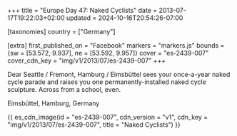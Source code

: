 +++
title = "Europe Day 47: Naked Cyclists"
date = 2013-07-17T19:22:03+02:00
updated = 2024-10-16T20:54:26-07:00

[taxonomies]
country = ["Germany"]

[extra]
first_published_on = "Facebook"
markers = "markers.js"
bounds = {sw = [53.572, 9.937], ne = [53.592, 9.957]}
cover = "es-2439-007"
cover_cdn_key = "img/v1/2013/07/es-2439-007"
+++

Dear Seattle / Fremont, Hamburg / Eimsbüttel sees your once-a-year naked cycle parade and raises you one permanently-installed naked cycle sculpture. Across from a school, even.

<!-- more -->

Eimsbüttel, Hamburg, Germany

{{ es_cdn_image(id = "es-2439-007", cdn_version = "v1", cdn_key = "img/v1/2013/07/es-2439-007", title = "Naked Cyclists") }}
